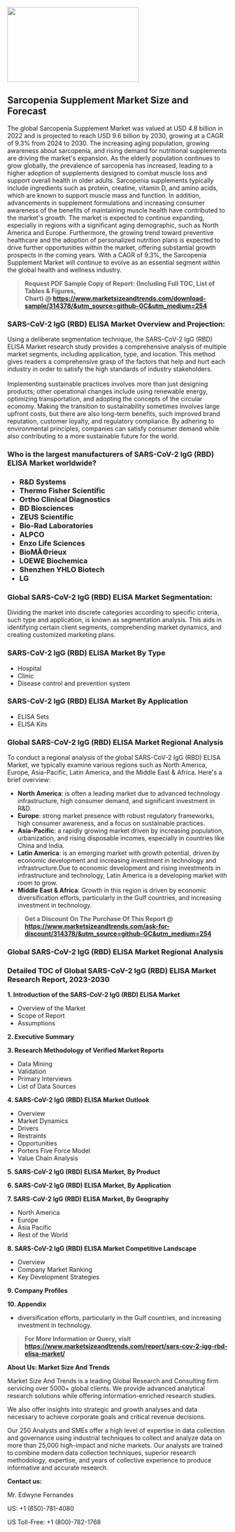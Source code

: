 <p><img class="alignnone size-medium wp-image-20088" src="https://ffe5etoiles.com/wp-content/uploads/2024/12/MST1-300x171.png" alt="" width="300" height="171" /></p><h2>Sarcopenia Supplement Market Size and Forecast</h2><p>The global Sarcopenia Supplement Market was valued at USD 4.8 billion in 2022 and is projected to reach USD 9.6 billion by 2030, growing at a CAGR of 9.3% from 2024 to 2030. The increasing aging population, growing awareness about sarcopenia, and rising demand for nutritional supplements are driving the market's expansion. As the elderly population continues to grow globally, the prevalence of sarcopenia has increased, leading to a higher adoption of supplements designed to combat muscle loss and support overall health in older adults. Sarcopenia supplements typically include ingredients such as protein, creatine, vitamin D, and amino acids, which are known to support muscle mass and function. In addition, advancements in supplement formulations and increasing consumer awareness of the benefits of maintaining muscle health have contributed to the market's growth. The market is expected to continue expanding, especially in regions with a significant aging demographic, such as North America and Europe. Furthermore, the growing trend toward preventive healthcare and the adoption of personalized nutrition plans is expected to drive further opportunities within the market, offering substantial growth prospects in the coming years. With a CAGR of 9.3%, the Sarcopenia Supplement Market will continue to evolve as an essential segment within the global health and wellness industry.</p></p><blockquote id="" class=""><strong>Request PDF Sample Copy of Report: (Including Full TOC, List of Tables &amp; Figures, Chart)&nbsp;@&nbsp;<strong><a href="https://www.marketsizeandtrends.com/download-sample/314378/&utm_source=github-GC&utm_medium=254" target="_blank">https://www.marketsizeandtrends.com/download-sample/314378/&utm_source=github-GC&utm_medium=254</a></strong></strong></blockquote><h3 id="" class="">SARS-CoV-2 IgG (RBD) ELISA Market&nbsp;Overview and Projection:</h3><p id="" class="">Using a deliberate segmentation technique, the SARS-CoV-2 IgG (RBD) ELISA Market research study provides a comprehensive analysis of multiple market segments, including application, type, and location. This method gives readers a comprehensive grasp of the factors that help and hurt each industry in order to satisfy the high standards of industry stakeholders. <br /> <br />Implementing sustainable practices involves more than just designing products; other operational changes include using renewable energy, optimizing transportation, and adopting the concepts of the circular economy. Making the transition to sustainability sometimes involves large upfront costs, but there are also long-term benefits, such improved brand reputation, customer loyalty, and regulatory compliance. By adhering to environmental principles, companies can satisfy consumer demand while also contributing to a more sustainable future for the world.</p><h3 id="" class="">Who is the largest manufacturers of&nbsp;SARS-CoV-2 IgG (RBD) ELISA Market worldwide?</h3><h3 class=""><p><ul><li>R&D Systems </li><li> Thermo Fisher Scientific </li><li> Ortho Clinical Diagnostics </li><li> BD Biosciences </li><li> ZEUS Scientific </li><li> Bio-Rad Laboratories </li><li> ALPCO </li><li> Enzo Life Sciences </li><li> BioMÃ©rieux </li><li> LOEWE Biochemica </li><li> Shenzhen YHLO Biotech </li><li> LG</li></ul></p></h3><h3 id="" class="">Global&nbsp;SARS-CoV-2 IgG (RBD) ELISA Market Segmentation:</h3><p id="" class="">Dividing the market into discrete categories according to specific criteria, such type and application, is known as segmentation analysis. This aids in identifying certain client segments, comprehending market dynamics, and creating customized marketing plans.</p><h3 id="" class="">SARS-CoV-2 IgG (RBD) ELISA Market&nbsp;By Type</h3><p><p><ul><li>Hospital</li><li> Clinic</li><li> Disease control and prevention system</p></li></ul></p></p><h3 id="" class="">SARS-CoV-2 IgG (RBD) ELISA Market&nbsp;By Application</h3><p class=""><p><ul><li>ELISA Sets</li><li> ELISA Kits</li></ul></p></p><h3 id="" class="">Global SARS-CoV-2 IgG (RBD) ELISA Market Regional Analysis</h3><p id="" class="">To conduct a regional analysis of the global SARS-CoV-2 IgG (RBD) ELISA Market, we typically examine various regions such as North America, Europe, Asia-Pacific, Latin America, and the Middle East &amp; Africa. Here's a brief overview:</p><ul><li><strong>North America</strong>: is often a leading market due to advanced technology infrastructure, high consumer demand, and significant investment in R&amp;D.</li><li><strong>Europe</strong>: strong market presence with robust regulatory frameworks, high consumer awareness, and a focus on sustainable practices.</li><li><strong>Asia-Pacific</strong>: a rapidly growing market driven by increasing population, urbanization, and rising disposable incomes, especially in countries like China and India.</li><li><strong>Latin America</strong>: is an emerging market with growth potential, driven by economic development and increasing investment in technology and infrastructure.Due to economic development and rising investments in infrastructure and technology, Latin America is a developing market with room to grow.</li><li><strong>Middle East &amp; Africa</strong>: Growth in this region is driven by economic diversification efforts, particularly in the Gulf countries, and increasing investment in technology.</li></ul><blockquote id="" class=""><strong>Get a Discount On The Purchase Of This Report @ <strong><a href="https://www.marketsizeandtrends.com/ask-for-discount/314378/&utm_source=github-GC&utm_medium=254" target="_blank">https://www.marketsizeandtrends.com/ask-for-discount/314378/&utm_source=github-GC&utm_medium=254</a></strong></strong></blockquote><h3 id="" class="">Global SARS-CoV-2 IgG (RBD) ELISA Market Regional Analysis</h3><h3 id="" class="">Detailed TOC of Global SARS-CoV-2 IgG (RBD) ELISA Market Research Report, 2023-2030</h3><p id="" class=""><strong>1. Introduction of the SARS-CoV-2 IgG (RBD) ELISA Market</strong></p><ul><li>Overview of the Market</li><li>Scope of Report</li><li>Assumptions</li></ul><p id="" class=""><strong>2. Executive Summary</strong></p><p id="" class=""><strong>3. Research Methodology of Verified Market Reports</strong></p><ul><li>Data Mining</li><li>Validation</li><li>Primary Interviews</li><li>List of Data Sources</li></ul><p id="" class=""><strong>4. SARS-CoV-2 IgG (RBD) ELISA Market Outlook</strong></p><ul><li>Overview</li><li>Market Dynamics</li><li>Drivers</li><li>Restraints</li><li>Opportunities</li><li>Porters Five Force Model</li><li>Value Chain Analysis</li></ul><p id="" class=""><strong>5. SARS-CoV-2 IgG (RBD) ELISA Market, By Product</strong></p><p id="" class=""><strong>6. SARS-CoV-2 IgG (RBD) ELISA Market, By Application</strong></p><p id="" class=""><strong>7. SARS-CoV-2 IgG (RBD) ELISA Market, By Geography</strong></p><ul><li>North America</li><li>Europe</li><li>Asia Pacific</li><li>Rest of the World</li></ul><p id="" class=""><strong>8. SARS-CoV-2 IgG (RBD) ELISA Market Competitive Landscape</strong></p><ul><li>Overview</li><li>Company Market Ranking</li><li>Key Development Strategies</li></ul><p id="" class=""><strong>9. Company Profiles</strong></p><p id="" class=""><strong>10. Appendix</strong></p><ul><li>diversification efforts, particularly in the Gulf countries, and increasing investment in technology.</li></ul><blockquote id="" class=""><strong>For More Information or Query, visit <strong><strong><a href="https://www.marketsizeandtrends.com/report/sars-cov-2-igg-rbd-elisa-market/" target="_blank">https://www.marketsizeandtrends.com/report/sars-cov-2-igg-rbd-elisa-market/</a></strong></strong></strong></blockquote><p id="" class=""><strong>About Us: Market Size And Trends</strong></p><p id="" class="">Market Size And Trends is a leading Global Research and Consulting firm servicing over 5000+ global clients. We provide advanced analytical research solutions while offering information-enriched research studies.</p><p id="" class="">We also offer insights into strategic and growth analyses and data necessary to achieve corporate goals and critical revenue decisions.</p><p id="" class="">Our 250 Analysts and SMEs offer a high level of expertise in data collection and governance using industrial techniques to collect and analyze data on more than 25,000 high-impact and niche markets. Our analysts are trained to combine modern data collection techniques, superior research methodology, expertise, and years of collective experience to produce informative and accurate research.</p><p id="" class=""><strong>Contact us:</strong></p><p id="" class="">Mr. Edwyne Fernandes</p><p id="" class="">US: +1 (650)-781-4080</p><p id="" class="">US Toll-Free: +1 (800)-782-1768</p>
